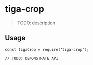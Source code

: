 # tiga-crop

> TODO: description

## Usage

```
const tigaCrop = require('tiga-crop');

// TODO: DEMONSTRATE API
```
